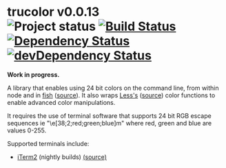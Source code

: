 # trucolor v0.0.13<br>![Project status](http://img.shields.io/badge/status-alpha-red.svg?style=flat) [![Build Status](http://img.shields.io/travis/MarkGriffiths/trucolor.svg?style=flat)](https://travis-ci.org/MarkGriffiths/trucolor) [![Dependency Status](http://img.shields.io/david/MarkGriffiths/trucolor.svg?style=flat)](https://david-dm.org/MarkGriffiths/trucolor) [![devDependency Status](http://img.shields.io/david/dev/MarkGriffiths/trucolor.svg?style=flat)](https://david-dm.org/MarkGriffiths/trucolor#info=devDependencies)

__Work in progress.__

A library that enables using 24 bit colors on the command line, from within node and in [fish](http://fishshell.com) ([source](https://github.com/fish-shell/fish-shell)). It also wraps [Less's](http://lesscss.org) ([source](https://github.com/less/less.js)) color functions to enable advanced color manipulations.

It requires the use of terminal software that supports 24 bit RGB escape sequences ie "\e[38;2;red;green;blue]m" where red, green and blue are values 0-255.

Supported terminals include:
- [iTerm2](http://www.iterm2.com) (nightly builds) [(source)](https://github.com/gnachman/iTerm2)
